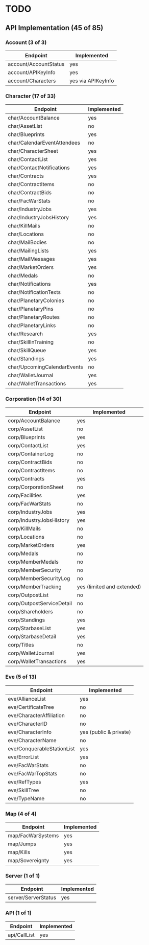 # TODO #

## API Implementation (45 of 85) ##

### Account (3 of 3)


| Endpoint              | Implemented |
|-----------------------|-------------|
| account/AccountStatus | yes         |
| account/APIKeyInfo    | yes         |
| account/Characters    | yes via APIKeyInfo |

### Character (17 of 33)

| Endpoint                    | Implemented |
|-----------------------------|-------------|
| char/AccountBalance         | yes         |
| char/AssetList              | no          |
| char/Blueprints             | yes         |
| char/CalendarEventAttendees | no          |
| char/CharacterSheet         | yes         |
| char/ContactList            | yes         |
| char/ContactNotifications   | yes         |
| char/Contracts              | yes         |
| char/ContractItems          | no          |
| char/ContractBids           | no          |
| char/FacWarStats            | no          |
| char/IndustryJobs           | yes         |
| char/IndustryJobsHistory    | yes         |
| char/KillMails              | no          |
| char/Locations              | no          |
| char/MailBodies             | no          |
| char/MailingLists           | yes         |
| char/MailMessages           | yes         |
| char/MarketOrders           | yes         |
| char/Medals                 | no          |
| char/Notifications          | yes         |
| char/NotificationTexts      | no          |
| char/PlanetaryColonies      | no          |
| char/PlanetaryPins          | no          |
| char/PlanetaryRoutes        | no          |
| char/PlanetaryLinks         | no          |
| char/Research               | yes         |
| char/SkillInTraining        | no          |
| char/SkillQueue             | yes         |
| char/Standings              | yes         |
| char/UpcomingCalendarEvents | no          |
| char/WalletJournal          | yes         |
| char/WalletTransactions     | yes         |

### Corporation (14 of 30)

| Endpoint                  | Implemented                |
|---------------------------|----------------------------|
| corp/AccountBalance       | yes                        |
| corp/AssetList            | no                         |
| corp/Blueprints           | yes                        |
| corp/ContactList          | yes                        |
| corp/ContainerLog         | no                         |
| corp/ContractBids         | no                         |
| corp/ContractItems        | no                         |
| corp/Contracts            | yes                        |
| corp/CorporationSheet     | no                         |
| corp/Facilities           | yes                        |
| corp/FacWarStats          | no                         |
| corp/IndustryJobs         | yes                        |
| corp/IndustryJobsHistory  | yes                        |
| corp/KillMails            | no                         |
| corp/Locations            | no                         |
| corp/MarketOrders         | yes                        |
| corp/Medals               | no                         |
| corp/MemberMedals         | no                         |
| corp/MemberSecurity       | no                         |
| corp/MemberSecurityLog    | no                         |
| corp/MemberTracking       | yes (limited and extended) |
| corp/OutpostList          | no                         |
| corp/OutpostServiceDetail | no                         |
| corp/Shareholders         | no                         |
| corp/Standings            | yes                        |
| corp/StarbaseList         | yes                        |
| corp/StarbaseDetail       | yes                        |
| corp/Titles               | no                         |
| corp/WalletJournal        | yes                        |
| corp/WalletTransactions   | yes                        |

### Eve (5 of 13)

| Endpoint                   | Implemented |
|----------------------------|-------------|
| eve/AllianceList           | yes         |
| eve/CertificateTree        | no          |
| eve/CharacterAffiliation   | no          |
| eve/CharacterID            | no          |
| eve/CharacterInfo          | yes (public & private)      |
| eve/CharacterName          | no          |
| eve/ConquerableStationList | yes         |
| eve/ErrorList              | yes         |
| eve/FacWarStats            | no          |
| eve/FacWarTopStats         | no          |
| eve/RefTypes               | yes         |
| eve/SkillTree              | no          |
| eve/TypeName               | no          |

### Map (4 of 4)

| Endpoint          | Implemented |
|-------------------|-------------|
| map/FacWarSystems | yes         |
| map/Jumps         | yes         |
| map/Kills         | yes         |
| map/Sovereignty   | yes         |

### Server (1 of 1)

| Endpoint            | Implemented |
|---------------------|-------------|
| server/ServerStatus | yes         |

### API (1 of 1)

| Endpoint     | Implemented |
|--------------|-------------|
| api/CallList | yes         |
